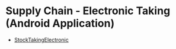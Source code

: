 # Supply Chain - Electronic Taking (Android Application)
  - [StockTakingElectronic](/entities/supplychain-electronic-taking/StockTakingElectronic.md)
